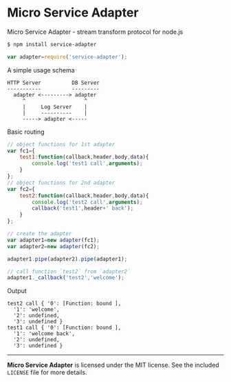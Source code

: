 # Micro Service Adapter
Micro Service Adapter - stream transform protocol for node.js
```sh
$ npm install service-adapter
```
```js
var adapter=require('service-adapter');
```
A simple usage schema
```
HTTP Server          DB Server
-----------          ---------
  adapter <---------> adapter
     ^                   ^
     |     Log Server    |
     |     ----------    |
     -----> adapter <-----
```
Basic routing
```js
// object functions for 1st adapter
var fc1={
	test1:function(callback,header,body,data){
		console.log('test1 call',arguments);
	}
};
// object functions for 2nd adapter
var fc2={
	test2:function(callback,header,body,data){
		console.log('test2 call',arguments);
		callback('test1',header+' back');
	}
};

// create the adapter
var adapter1=new adapter(fc1);
var adapter2=new adapter(fc2);

adapter1.pipe(adapter2).pipe(adapter1);

// call function `test2` from `adapter2`
adapter1._callback('test2','welcome');
```
Output
```
test2 call { '0': [Function: bound ],
  '1': 'welcome',
  '2': undefined,
  '3': undefined }
test1 call { '0': [Function: bound ],
  '1': 'welcome back',
  '2': undefined,
  '3': undefined }
```

--------------------------------------------------------
**Micro Service Adapter** is licensed under the MIT license. See the included `LICENSE` file for more details.